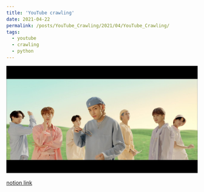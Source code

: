 ```yaml
---
title: 'YouTube crawling'
date: 2021-04-22
permalink: /posts/YouTube_Crawling/2021/04/YouTube_Crawling/
tags:
  - youtube
  - crawling
  - python
---
```

![test](./figures/dynamite.jpg)

[notion link](https://www.notion.so/YouTube-crawling-09f1c7bf11864f36a1d9f13757f630c4)

